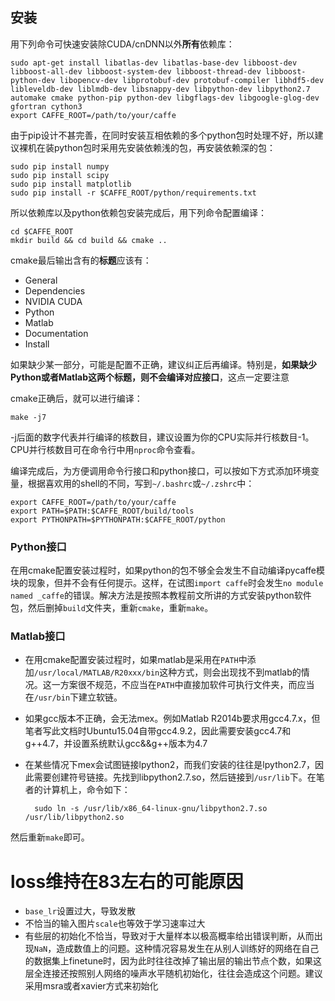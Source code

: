 ﻿## 安装
用下列命令可快速安装除CUDA/cnDNN以外**所有**依赖库：

    sudo apt-get install libatlas-dev libatlas-base-dev libboost-dev libboost-all-dev libboost-system-dev libboost-thread-dev libboost-python-dev libopencv-dev libprotobuf-dev protobuf-compiler libhdf5-dev libleveldb-dev liblmdb-dev libsnappy-dev libpython-dev libpython2.7 automake cmake python-pip python-dev libgflags-dev libgoogle-glog-dev gfortran cython3
    export CAFFE_ROOT=/path/to/your/caffe

由于pip设计不甚完善，在同时安装互相依赖的多个python包时处理不好，所以建议裸机在装python包时采用先安装依赖浅的包，再安装依赖深的包：

    sudo pip install numpy
    sudo pip install scipy
    sudo pip install matplotlib
    sudo pip install -r $CAFFE_ROOT/python/requirements.txt

所以依赖库以及python依赖包安装完成后，用下列命令配置编译：

    cd $CAFFE_ROOT
    mkdir build && cd build && cmake ..

cmake最后输出含有的**标题**应该有：

* General
* Dependencies
* NVIDIA CUDA
* Python
* Matlab
* Documentation
* Install

如果缺少某一部分，可能是配置不正确，建议纠正后再编译。特别是，**如果缺少Python或者Matlab这两个标题，则不会编译对应接口**，这点一定要注意

cmake正确后，就可以进行编译：

    make -j7

-j后面的数字代表并行编译的核数目，建议设置为你的CPU实际并行核数目-1。CPU并行核数目可在命令行中用```nproc```命令查看。

编译完成后，为方便调用命令行接口和python接口，可以按如下方式添加环境变量，根据喜欢用的shell的不同，写到```~/.bashrc```或```~/.zshrc```中：

    export CAFFE_ROOT=/path/to/your/caffe
    export PATH=$PATH:$CAFFE_ROOT/build/tools
    export PYTHONPATH=$PYTHONPATH:$CAFFE_ROOT/python
    


### Python接口
在用cmake配置安装过程时，如果python的包不够全会发生不自动编译pycaffe模块的现象，但并不会有任何提示。这样，在试图```import caffe```时会发生```no module named _caffe```的错误。解决方法是按照本教程前文所讲的方式安装python软件包，然后删掉```build```文件夹，重新```cmake```，重新```make```。 

### Matlab接口
* 在用cmake配置安装过程时，如果matlab是采用在```PATH```中添加```/usr/local/MATLAB/R20xxx/bin```这种方式，则会出现找不到matlab的情况。这一方案很不规范，不应当在```PATH```中直接加软件可执行文件夹，而应当在```/usr/bin```下建立软链。
* 如果gcc版本不正确，会无法mex。例如Matlab R2014b要求用gcc4.7.x，但笔者写此文档时Ubuntu15.04自带gcc4.9.2，因此需要安装gcc4.7和g++4.7，并设置系统默认gcc&&g++版本为4.7
* 在某些情况下mex会试图链接lpython2，而我们安装的往往是lpython2.7，因此需要创建符号链接。先找到libpython2.7.so，然后链接到```/usr/lib```下。在笔者的计算机上，命令如下：

        sudo ln -s /usr/lib/x86_64-linux-gnu/libpython2.7.so /usr/lib/libpython2.so

然后重新```make```即可。


# loss维持在83左右的可能原因

* ```base_lr```设置过大，导致发散
* 不恰当的输入图片```scale```也等效于学习速率过大
* 有些层的初始化不恰当，导致对于大量样本以极高概率给出错误判断，从而出现```NaN```，造成数值上的问题。这种情况容易发生在从别人训练好的网络在自己的数据集上finetune时，因为此时往往改掉了输出层的输出节点个数，如果这层全连接还按照别人网络的噪声水平随机初始化，往往会造成这个问题。建议采用msra或者xavier方式来初始化
